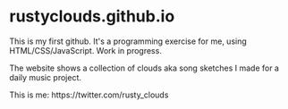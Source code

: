# rustyclouds.github.io
<p> This is my first github. It's a programming exercise for me, using HTML/CSS/JavaScript. Work in progress. </p>
<p> The website shows a collection of clouds aka song sketches I made for a daily music project. </p>
This is me: https://twitter.com/rusty_clouds
